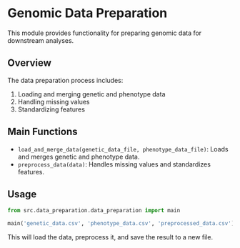 # Genomic Data Preparation

This module provides functionality for preparing genomic data for downstream analyses.

## Overview

The data preparation process includes:
1. Loading and merging genetic and phenotype data
2. Handling missing values
3. Standardizing features

## Main Functions

- `load_and_merge_data(genetic_data_file, phenotype_data_file)`: Loads and merges genetic and phenotype data.
- `preprocess_data(data)`: Handles missing values and standardizes features.

## Usage

```python
from src.data_preparation.data_preparation import main

main('genetic_data.csv', 'phenotype_data.csv', 'preprocessed_data.csv')
```

This will load the data, preprocess it, and save the result to a new file.
